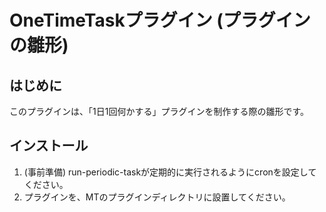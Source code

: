 OneTimeTaskプラグイン (プラグインの雛形)
===================================

はじめに
--------

このプラグインは、「1日1回何かする」プラグインを制作する際の雛形です。

インストール
------------

1. (事前準備) run-periodic-taskが定期的に実行されるようにcronを設定してください。
1. プラグインを、MTのプラグインディレクトリに設置してください。



